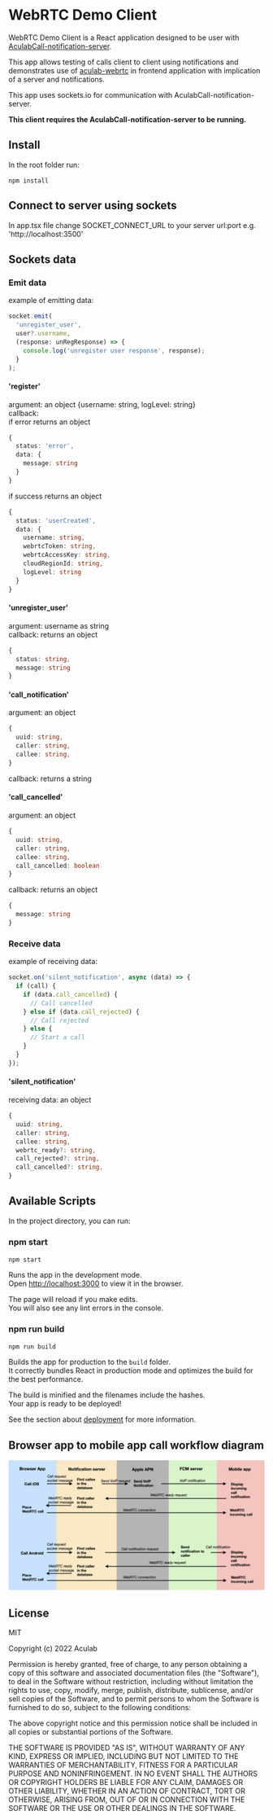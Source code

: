 # WebRTC Demo Client

WebRTC Demo Client is a React application designed to be user with [AculabCall-notification-server](https://github.com/aculab-com/AculabCall-notification-server).

This app allows testing of calls client to client using notifications and demonstrates use of [aculab-webrtc](https://github.com/aculab-com/aculab-webrtc) in frontend application with implication of a server and notifications.

This app uses sockets.io for communication with AculabCall-notification-server.

**This client requires the AculabCall-notification-server to be running.**

## Install

In the root folder run:

```terminal
npm install
```

## Connect to server using sockets

In app.tsx file change SOCKET_CONNECT_URL to your server url:port e.g. 'http://localhost:3500'

## Sockets data

### Emit data

example of emitting data:

```ts
socket.emit(
  'unregister_user',
  user?.username,
  (response: unRegResponse) => {
    console.log('unregister user response', response);
  }
);
```

#### 'register'

argument: an object {username: string, logLevel: string}  
callback:  
if error returns an object

```ts
{
  status: 'error',
  data: {
    message: string
  }
}
```

if success returns an object

```ts
{
  status: 'userCreated',
  data: {
    username: string,
    webrtcToken: string,
    webrtcAccessKey: string,
    cloudRegionId: string,
    logLevel: string
  }
}
```

#### 'unregister_user'

argument: username as string  
callback: returns an object

```ts
{
  status: string,
  message: string
}
```

#### 'call_notification'

argument: an object

```ts
{
  uuid: string,
  caller: string,
  callee: string,
}
```

callback: returns a string

#### 'call_cancelled'

argument: an object

```ts
{
  uuid: string,
  caller: string,
  callee: string,
  call_cancelled: boolean
}
```

callback: returns an object

```ts
{
  message: string
}
```

### Receive data

example of receiving data:

```ts
socket.on('silent_notification', async (data) => {
  if (call) {
    if (data.call_cancelled) {
      // Call cancelled
    } else if (data.call_rejected) {
      // Call rejected
    } else {
      // Start a call
    }
  }
});
```

#### 'silent_notification'

receiving data: an object

```ts
{
  uuid: string,
  caller: string,
  callee: string,
  webrtc_ready?: string,
  call_rejected?: string,
  call_cancelled?: string,
}
```

## Available Scripts

In the project directory, you can run:

### npm start

```terminal
npm start
```

Runs the app in the development mode.\
Open [http://localhost:3000](http://localhost:3000) to view it in the browser.

The page will reload if you make edits.\
You will also see any lint errors in the console.

### npm run build

```terminal
npm run build
```

Builds the app for production to the `build` folder.\
It correctly bundles React in production mode and optimizes the build for the best performance.

The build is minified and the filenames include the hashes.\
Your app is ready to be deployed!

See the section about [deployment](https://facebook.github.io/create-react-app/docs/deployment) for more information.

## Browser app to mobile app call workflow diagram

![Call browser app to mobile app workflow diagram](/documentation/media/browser_to_mobile_notification_call_workflow.png)

## License

MIT

Copyright (c) 2022 Aculab

Permission is hereby granted, free of charge, to any person obtaining a copy
of this software and associated documentation files (the "Software"), to deal
in the Software without restriction, including without limitation the rights
to use, copy, modify, merge, publish, distribute, sublicense, and/or sell
copies of the Software, and to permit persons to whom the Software is
furnished to do so, subject to the following conditions:

The above copyright notice and this permission notice shall be included in all
copies or substantial portions of the Software.

THE SOFTWARE IS PROVIDED "AS IS", WITHOUT WARRANTY OF ANY KIND, EXPRESS OR
IMPLIED, INCLUDING BUT NOT LIMITED TO THE WARRANTIES OF MERCHANTABILITY,
FITNESS FOR A PARTICULAR PURPOSE AND NONINFRINGEMENT. IN NO EVENT SHALL THE
AUTHORS OR COPYRIGHT HOLDERS BE LIABLE FOR ANY CLAIM, DAMAGES OR OTHER
LIABILITY, WHETHER IN AN ACTION OF CONTRACT, TORT OR OTHERWISE, ARISING FROM,
OUT OF OR IN CONNECTION WITH THE SOFTWARE OR THE USE OR OTHER DEALINGS IN THE
SOFTWARE.
